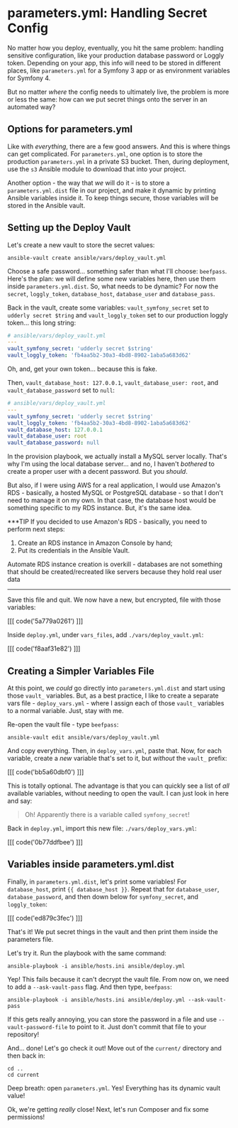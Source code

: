 # parameters.yml: Handling Secret Config

No matter how you deploy, eventually, you hit the same problem: handling sensitive
configuration, like your production database password or Loggly token. Depending
on your app, this info will need to be stored in different places, like `parameters.yml`
for a Symfony 3 app or as environment variables for Symfony 4.

But no matter *where* the config needs to ultimately live, the problem is more or
less the same: how can we put secret things onto the server in an automated way?

## Options for parameters.yml

Like with *everything*, there are a few good answers. And this is where things
can get complicated. For `parameters.yml`, one option is to store the production
`parameters.yml` in a private S3 bucket. Then, during deployment, use the `s3`
Ansible module to download that into your project.

Another option - the way that *we* will do it - is to store a `parameters.yml.dist`
file in our project, and make it dynamic by printing Ansible variables inside it.
To keep things secure, those variables will be stored in the Ansible vault.

## Setting up the Deploy Vault

Let's create a new vault to store the secret values:

```terminal
ansible-vault create ansible/vars/deploy_vault.yml
```

Choose a safe password... something safer than what I'll choose: `beefpass`.
Here's the plan: we will define some new variables here, then use them inside
`parameters.yml.dist`. So, what needs to be dynamic? For now the `secret`,
`loggly_token`, `database_host`, `database_user` and `database_pass`.

Back in the vault, create some variables: `vault_symfony_secret` set to
`udderly secret $tring` and `vault_loggly_token` set to our production loggly
token... this long string:

```yaml
# ansible/vars/deploy_vault.yml
---
vault_symfony_secret: 'udderly secret $string'
vault_loggly_token: 'fb4aa5b2-30a3-4bd8-8902-1aba5a683d62'
```

Oh, and, get your own token... because this is fake.

Then, `vault_database_host: 127.0.0.1`, `vault_database_user: root`, and
`vault_database_password` set to `null`:

```yaml
# ansible/vars/deploy_vault.yml
---
vault_symfony_secret: 'udderly secret $string'
vault_loggly_token: 'fb4aa5b2-30a3-4bd8-8902-1aba5a683d62'
vault_database_host: 127.0.0.1
vault_database_user: root
vault_database_password: null
```

In the provision playbook, we actually install a MySQL server locally. That's
why I'm using the local database server... and no, I haven't *bothered* to create
a proper user with a decent password. But you *should*.

But also, if I were using AWS for a real application, I would use Amazon's RDS -
basically, a hosted MySQL or PostgreSQL database - so that I don't need to manage
it on my own. In that case, the database host would be something specific to
my RDS instance. But, it's the same idea.

***TIP
If you decided to use Amazon's RDS - basically, you need to perform next steps:

1. Create an RDS instance in Amazon Console by hand;
2. Put its credentials in the Ansible Vault.

Automate RDS instance creation is overkill - databases are not something that should be
created/recreated like servers because they hold real user data
***

Save this file and quit. We now have a new, but encrypted, file with those variables:

[[[ code('5a779a0261') ]]]

Inside `deploy.yml`, under `vars_files`, add `./vars/deploy_vault.yml`:

[[[ code('f8aaf31e82') ]]]

## Creating a Simpler Variables File

At this point, we *could* go directly into `parameters.yml.dist` and start using
those `vault_` variables. But, as a best practice, I like to create a separate vars
file - `deploy_vars.yml` - where I assign each of those `vault_` variables to a normal
variable. Just, stay with me.

Re-open the vault file - type `beefpass`:

```terminal-silent
ansible-vault edit ansible/vars/deploy_vault.yml
```

And copy everything. Then, in `deploy_vars.yml`, paste that. Now, for each variable,
create a *new* variable that's set to it, but *without* the `vault_` prefix:

[[[ code('bb5a60dbf0') ]]]

This is totally optional. The advantage is that you can quickly see a list of *all*
available variables, without needing to open the vault. I can just look in here and say:

> Oh! Apparently there is a variable called `symfony_secret`!

Back in `deploy.yml`, import this new file: `./vars/deploy_vars.yml`:

[[[ code('0b77ddfbee') ]]]

## Variables inside parameters.yml.dist

Finally, in `parameters.yml.dist`, let's print some variables! For `database_host`,
print `{{ database_host }}`. Repeat that for `database_user`, `database_password`,
and then down below for `symfony_secret`, and `loggly_token`:

[[[ code('ed879c3fec') ]]]

That's it! We put secret things in the vault and then print them inside the parameters
file.

Let's try it. Run the playbook with the same command:

```terminal-silent
ansible-playbook -i ansible/hosts.ini ansible/deploy.yml
```

Yep! This fails because it can't decrypt the vault file. From now on, we need
to add a `--ask-vault-pass` flag. And then type, `beefpass`:

```terminal-silent
ansible-playbook -i ansible/hosts.ini ansible/deploy.yml --ask-vault-pass
```

If this gets really annoying, you can store the password in a file and use
`--vault-password-file` to point to it. Just don't commit that file to your repository!

And... done! Let's go check it out! Move out of the `current/` directory and then
back in:

```terminal-silent
cd ..
cd current
```

Deep breath: open `parameters.yml`. Yes! Everything has its dynamic vault
value!

Ok, we're getting *really* close! Next, let's run Composer and fix some permissions!
